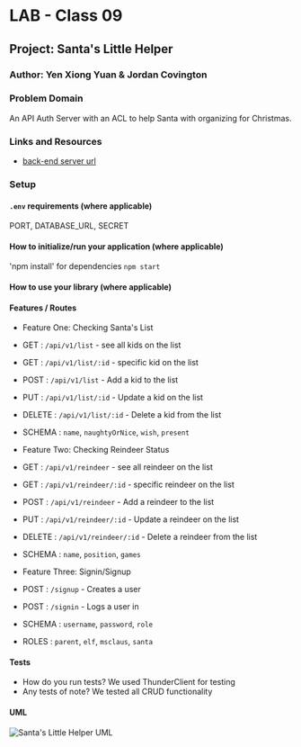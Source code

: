 
# LAB - Class 09

## Project: Santa's Little Helper

### Author: Yen Xiong Yuan & Jordan Covington

### Problem Domain  

An API Auth Server with an ACL to help Santa with organizing for Christmas.  

### Links and Resources

- [back-end server url](https://santas-little-helper.onrender.com) 

### Setup

#### `.env` requirements (where applicable)

PORT, DATABASE_URL, SECRET


#### How to initialize/run your application (where applicable)

'npm install' for dependencies
`npm start`

#### How to use your library (where applicable)

#### Features / Routes

- Feature One: Checking Santa's List

- GET : `/api/v1/list` - see all kids on the list
- GET : `/api/v1/list/:id` - specific kid on the list
- POST : `/api/v1/list` - Add a kid to the list
- PUT : `/api/v1/list/:id` - Update a kid on the list
- DELETE : `/api/v1/list/:id` - Delete a kid from the list
- SCHEMA : `name`, `naughtyOrNice`, `wish`, `present`

- Feature Two: Checking Reindeer Status

- GET : `/api/v1/reindeer` - see all reindeer on the list
- GET : `/api/v1/reindeer/:id` - specific reindeer on the list
- POST : `/api/v1/reindeer` - Add a reindeer to the list
- PUT : `/api/v1/reindeer/:id` - Update a reindeer on the list
- DELETE : `/api/v1/reindeer/:id` - Delete a reindeer from the list
- SCHEMA : `name`, `position`, `games`

- Feature Three: Signin/Signup

- POST : `/signup` - Creates a user
- POST : `/signin` - Logs a user in
- SCHEMA : `username`, `password`, `role`
- ROLES : `parent`, `elf`, `msclaus`, `santa`

#### Tests

- How do you run tests?   We used ThunderClient for testing
- Any tests of note?  We tested all CRUD functionality

#### UML

![Santa's Little Helper UML](./assets/)
